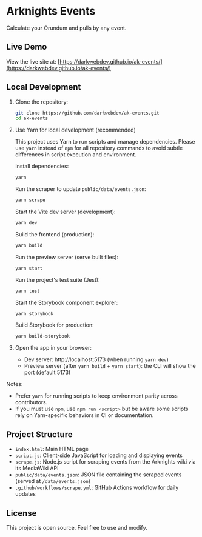 # Arknights Events

Calculate your Orundum and pulls by any event.

## Live Demo

View the live site at: [https://darkwebdev.github.io/ak-events/](https://darkwebdev.github.io/ak-events/)

## Local Development
1. Clone the repository:
   ```bash
   git clone https://github.com/darkwebdev/ak-events.git
   cd ak-events
   ```

2. Use Yarn for local development (recommended)

   This project uses Yarn to run scripts and manage dependencies. Please use `yarn` instead of `npm` for all repository commands to avoid subtle differences in script execution and environment.

   Install dependencies:
   ```bash
   yarn
   ```

   Run the scraper to update `public/data/events.json`:
   ```bash
   yarn scrape
   ```

   Start the Vite dev server (development):
   ```bash
   yarn dev
   ```

   Build the frontend (production):
   ```bash
   yarn build
   ```

   Run the preview server (serve built files):
   ```bash
   yarn start
   ```

   Run the project's test suite (Jest):
   ```bash
   yarn test
   ```
  
   Start the Storybook component explorer:
   ```bash
   yarn storybook
   ```
  
   Build Storybook for production:
   ```bash
   yarn build-storybook
   ```

3. Open the app in your browser:

   - Dev server: http://localhost:5173 (when running `yarn dev`)
   - Preview server (after `yarn build` + `yarn start`): the CLI will show the port (default 5173)

Notes:
  - Prefer `yarn` for running scripts to keep environment parity across contributors.
  - If you must use `npm`, use `npm run <script>` but be aware some scripts rely on Yarn-specific behaviors in CI or documentation.

## Project Structure

- `index.html`: Main HTML page
- `script.js`: Client-side JavaScript for loading and displaying events
- `scrape.js`: Node.js script for scraping events from the Arknights wiki via its MediaWiki API
- `public/data/events.json`: JSON file containing the scraped events (served at `/data/events.json`)
- `.github/workflows/scrape.yml`: GitHub Actions workflow for daily updates

## License

This project is open source. Feel free to use and modify.